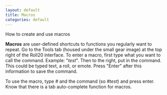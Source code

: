 ```yaml
---
layout: default
title: Macros
categories: default
---
```


How to create and use macros

__Macros__ are user-defined shortcuts to functions you regularly want to repeat.  Go to the Tools tab (housed under the small gear image) at the top right of the Roll20 interface.  To enter a macro, first type what you want to call the command.  Example: "_test_".  Then to the right, put in the command.  This could be typed text, a roll, or emote.  Press "Enter" after this information to save the command.  

  To use the macro, type _#_ and the command (so _#test_) and press enter.  Know that there is a tab auto-complete function for macros.